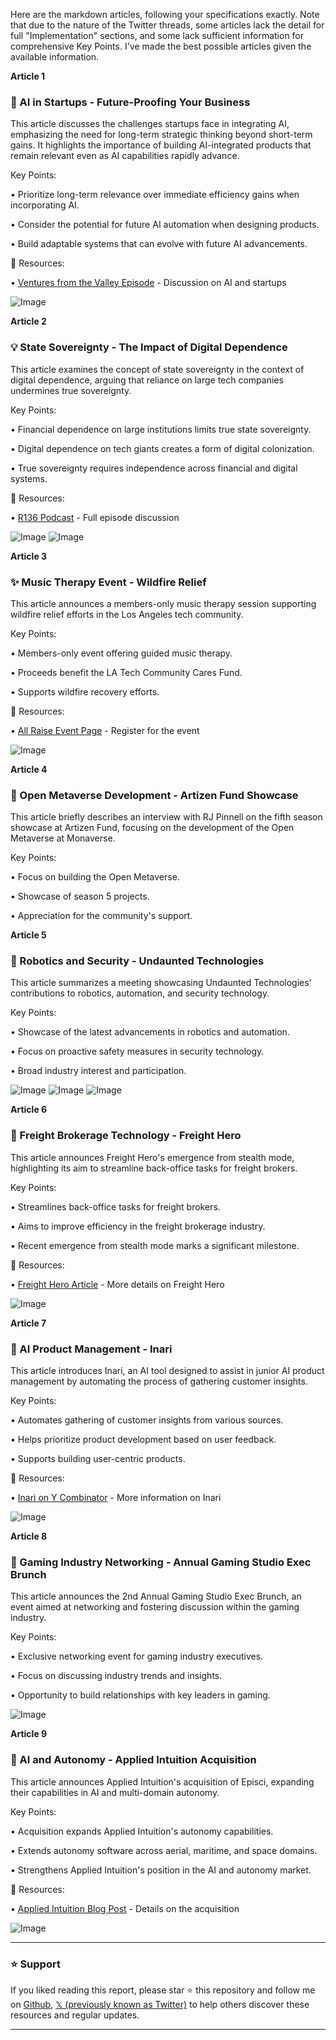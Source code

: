 Here are the markdown articles, following your specifications exactly.  Note that due to the nature of the Twitter threads, some articles lack the detail for full "Implementation" sections, and some lack sufficient information for comprehensive Key Points.  I've made the best possible articles given the available information.


**Article 1**

### 🤖 AI in Startups - Future-Proofing Your Business

This article discusses the challenges startups face in integrating AI, emphasizing the need for long-term strategic thinking beyond short-term gains.  It highlights the importance of building AI-integrated products that remain relevant even as AI capabilities rapidly advance.

Key Points:

• Prioritize long-term relevance over immediate efficiency gains when incorporating AI.

• Consider the potential for future AI automation when designing products.

• Build adaptable systems that can evolve with future AI advancements.


🔗 Resources:

• [Ventures from the Valley Episode](link_to_episode_if_available) - Discussion on AI and startups


![Image](https://pbs.twimg.com/ext_tw_video_thumb/1891637911428173824/pu/img/KX39w5qqmNudKLeA.jpg)


**Article 2**

### 💡  State Sovereignty - The Impact of Digital Dependence

This article examines the concept of state sovereignty in the context of digital dependence, arguing that reliance on large tech companies undermines true sovereignty.

Key Points:

• Financial dependence on large institutions limits true state sovereignty.


• Digital dependence on tech giants creates a form of digital colonization.

• True sovereignty requires independence across financial and digital systems.


🔗 Resources:

• [R136 Podcast](link_to_podcast_if_available) - Full episode discussion


![Image](https://pbs.twimg.com/ext_tw_video_thumb/1891632357524090880/pu/img/p_jcyv37dnOhDR0h.jpg)
![Image](https://pbs.twimg.com/media/GkA0jIKa0AA-A3G?format=png&name=240x240)



**Article 3**

### ✨ Music Therapy Event - Wildfire Relief

This article announces a members-only music therapy session supporting wildfire relief efforts in the Los Angeles tech community.

Key Points:

• Members-only event offering guided music therapy.


• Proceeds benefit the LA Tech Community Cares Fund.

• Supports wildfire recovery efforts.



🔗 Resources:

• [All Raise Event Page](https://portal.allraise.org/events/116201) - Register for the event


![Image](https://pbs.twimg.com/media/GkBtrg4WYAAltSk?format=jpg&name=small)



**Article 4**

### 🤖 Open Metaverse Development - Artizen Fund Showcase

This article briefly describes an interview with RJ Pinnell on the fifth season showcase at Artizen Fund, focusing on the development of the Open Metaverse at Monaverse.


Key Points:

• Focus on building the Open Metaverse.


• Showcase of season 5 projects.

• Appreciation for the community's support.


**Article 5**

### 🤖 Robotics and Security - Undaunted Technologies

This article summarizes a meeting showcasing Undaunted Technologies' contributions to robotics, automation, and security technology.

Key Points:

• Showcase of the latest advancements in robotics and automation.


• Focus on proactive safety measures in security technology.

• Broad industry interest and participation.


![Image](https://pbs.twimg.com/media/GkAuy5KWQAADa84?format=jpg&name=small)
![Image](https://pbs.twimg.com/media/GkAuz-BWoAAJ-iT?format=jpg&name=small)
![Image](https://pbs.twimg.com/media/GkAu0zXXUAA1wdC?format=jpg&name=small)



**Article 6**

### 🚀 Freight Brokerage Technology - Freight Hero

This article announces Freight Hero's emergence from stealth mode, highlighting its aim to streamline back-office tasks for freight brokers.


Key Points:

• Streamlines back-office tasks for freight brokers.


• Aims to improve efficiency in the freight brokerage industry.

• Recent emergence from stealth mode marks a significant milestone.


🔗 Resources:

• [Freight Hero Article](https://buff.ly/3WXconU) - More details on Freight Hero


![Image](https://pbs.twimg.com/media/GkAuzBsWUAAJ3YW?format=jpg&name=small)



**Article 7**

### 🤖 AI Product Management - Inari

This article introduces Inari, an AI tool designed to assist in junior AI product management by automating the process of gathering customer insights.


Key Points:

• Automates gathering of customer insights from various sources.


• Helps prioritize product development based on user feedback.

• Supports building user-centric products.


🔗 Resources:

• [Inari on Y Combinator](https://ycombinator.com/launches/Mnz-inari-your-junior-ai-product-manager…) - More information on Inari


![Image](https://pbs.twimg.com/ext_tw_video_thumb/1891556304608690180/pu/img/zRoBAGNzIWQQ78bv.jpg)



**Article 8**

### 🚀 Gaming Industry Networking - Annual Gaming Studio Exec Brunch

This article announces the 2nd Annual Gaming Studio Exec Brunch, an event aimed at networking and fostering discussion within the gaming industry.

Key Points:

• Exclusive networking event for gaming industry executives.


• Focus on discussing industry trends and insights.

• Opportunity to build relationships with key leaders in gaming.


![Image](https://pbs.twimg.com/media/GkAsIbYboAAPYGY?format=jpg&name=small)



**Article 9**

### 🤖 AI and Autonomy - Applied Intuition Acquisition

This article announces Applied Intuition's acquisition of Episci, expanding their capabilities in AI and multi-domain autonomy.


Key Points:

• Acquisition expands Applied Intuition's autonomy capabilities.


• Extends autonomy software across aerial, maritime, and space domains.

• Strengthens Applied Intuition's position in the AI and autonomy market.



🔗 Resources:

• [Applied Intuition Blog Post](https://appliedintuition.com/blog/applied-intuition-acquires-episci?utm_source=x&utm_medium=organic&utm_campaign=episci&utm_content=announcement_post_02062025…) - Details on the acquisition


![Image](https://pbs.twimg.com/ext_tw_video_thumb/1887545996726706176/pu/img/jmripzGuH7MiciZX.jpg)


---

### ⭐️ Support

If you liked reading this report, please star ⭐️ this repository and follow me on [Github](https://github.com/Drix10), [𝕏 (previously known as Twitter)](https://x.com/DRIX_10_) to help others discover these resources and regular updates.

---